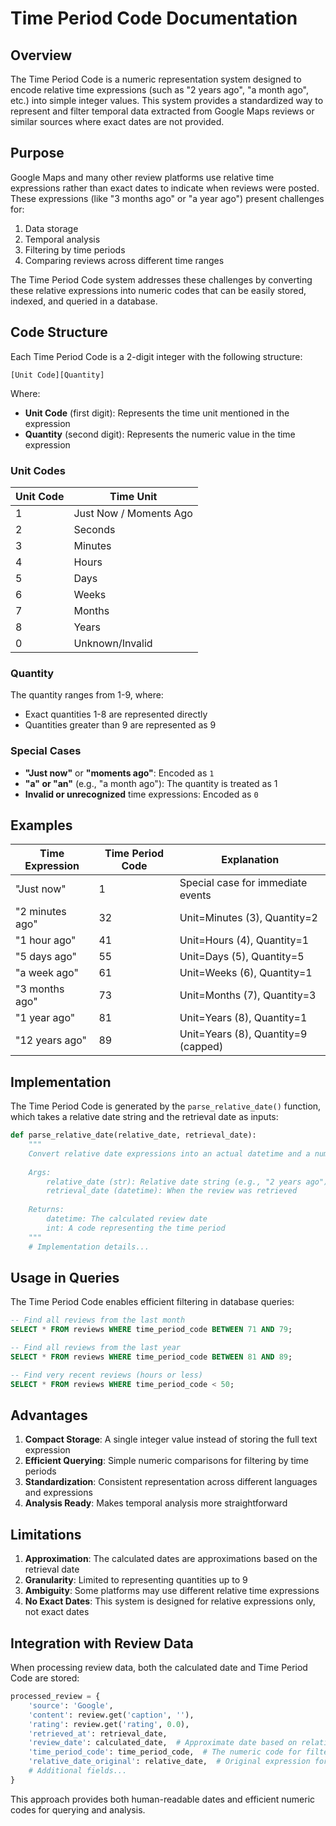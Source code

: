 # Time Period Code Documentation

## Overview

The Time Period Code is a numeric representation system designed to encode relative time expressions (such as "2 years ago", "a month ago", etc.) into simple integer values. This system provides a standardized way to represent and filter temporal data extracted from Google Maps reviews or similar sources where exact dates are not provided.

## Purpose

Google Maps and many other review platforms use relative time expressions rather than exact dates to indicate when reviews were posted. These expressions (like "3 months ago" or "a year ago") present challenges for:

1. Data storage
2. Temporal analysis
3. Filtering by time periods
4. Comparing reviews across different time ranges

The Time Period Code system addresses these challenges by converting these relative expressions into numeric codes that can be easily stored, indexed, and queried in a database.

## Code Structure

Each Time Period Code is a 2-digit integer with the following structure:

```
[Unit Code][Quantity]
```

Where:
- **Unit Code** (first digit): Represents the time unit mentioned in the expression
- **Quantity** (second digit): Represents the numeric value in the time expression

### Unit Codes

| Unit Code | Time Unit |
|-----------|-----------|
| 1 | Just Now / Moments Ago |
| 2 | Seconds |
| 3 | Minutes |
| 4 | Hours |
| 5 | Days |
| 6 | Weeks |
| 7 | Months |
| 8 | Years |
| 0 | Unknown/Invalid |

### Quantity

The quantity ranges from 1-9, where:
- Exact quantities 1-8 are represented directly
- Quantities greater than 9 are represented as 9

### Special Cases

- **"Just now"** or **"moments ago"**: Encoded as `1`
- **"a" or "an"** (e.g., "a month ago"): The quantity is treated as 1
- **Invalid or unrecognized** time expressions: Encoded as `0`

## Examples

| Time Expression | Time Period Code | Explanation |
|-----------------|-----------------|-------------|
| "Just now" | 1 | Special case for immediate events |
| "2 minutes ago" | 32 | Unit=Minutes (3), Quantity=2 |
| "1 hour ago" | 41 | Unit=Hours (4), Quantity=1 |
| "5 days ago" | 55 | Unit=Days (5), Quantity=5 |
| "a week ago" | 61 | Unit=Weeks (6), Quantity=1 |
| "3 months ago" | 73 | Unit=Months (7), Quantity=3 |
| "1 year ago" | 81 | Unit=Years (8), Quantity=1 |
| "12 years ago" | 89 | Unit=Years (8), Quantity=9 (capped) |

## Implementation

The Time Period Code is generated by the `parse_relative_date()` function, which takes a relative date string and the retrieval date as inputs:

```python
def parse_relative_date(relative_date, retrieval_date):
    """
    Convert relative date expressions into an actual datetime and a numeric code.
    
    Args:
        relative_date (str): Relative date string (e.g., "2 years ago")
        retrieval_date (datetime): When the review was retrieved
        
    Returns:
        datetime: The calculated review date
        int: A code representing the time period
    """
    # Implementation details...
```

## Usage in Queries

The Time Period Code enables efficient filtering in database queries:

```sql
-- Find all reviews from the last month
SELECT * FROM reviews WHERE time_period_code BETWEEN 71 AND 79;

-- Find all reviews from the last year
SELECT * FROM reviews WHERE time_period_code BETWEEN 81 AND 89;

-- Find very recent reviews (hours or less)
SELECT * FROM reviews WHERE time_period_code < 50;
```

## Advantages

1. **Compact Storage**: A single integer value instead of storing the full text expression
2. **Efficient Querying**: Simple numeric comparisons for filtering by time periods
3. **Standardization**: Consistent representation across different languages and expressions
4. **Analysis Ready**: Makes temporal analysis more straightforward

## Limitations

1. **Approximation**: The calculated dates are approximations based on the retrieval date
2. **Granularity**: Limited to representing quantities up to 9
3. **Ambiguity**: Some platforms may use different relative time expressions
4. **No Exact Dates**: This system is designed for relative expressions only, not exact dates

## Integration with Review Data

When processing review data, both the calculated date and Time Period Code are stored:

```python
processed_review = {
    'source': 'Google',
    'content': review.get('caption', ''),
    'rating': review.get('rating', 0.0),
    'retrieved_at': retrieval_date,
    'review_date': calculated_date,  # Approximate date based on relative expression
    'time_period_code': time_period_code,  # The numeric code for filtering
    'relative_date_original': relative_date,  # Original expression for reference
    # Additional fields...
}
```

This approach provides both human-readable dates and efficient numeric codes for querying and analysis.